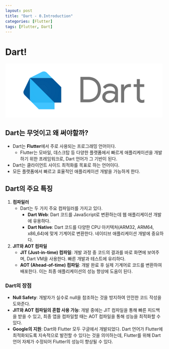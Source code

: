 ```yaml
---
layout: post
title: "Dart - 0.Introduction"
categories: [Flutter]
tags: [Flutter, Dart]
---
```


# Dart!

<img src="/assets/img/dart.png" alt="dart" width="500"/>

## Dart는 무엇이고 왜 써야할까?

- Dart는 **Flutter**에서 주로 사용되는 프로그래밍 언어이다.
  - Flutter는 모바일, 데스크탑 등 다양한 플랫폼에서 빠르게 애플리케이션을 개발하기 위한 프레임워크로, Dart 언어가 그 기반이 된다.
- Dart는 클라이언트 사이드 최적화를 목표로 하는 언어이다.
- 모든 플랫폼에서 빠르고 효율적인 애플리케이션 개발을 가능하게 한다.

## Dart의 주요 특징

1. **컴파일러**
   - Dart는 두 가지 주요 컴파일러를 가지고 있다.
     - **Dart Web**: Dart 코드를 JavaScript로 변환하는데 웹 애플리케이션 개발에 유용하다.
     - **Dart Native**: Dart 코드를 다양한 CPU 아키텍처(ARM32, ARM64, x86_64)에 맞게 기계어로 변환한다. 네이티브 애플리케이션 개발에 중요하다.
2. **JIT와 AOT 컴파일**
   - **JIT (Just-in-time) 컴파일**: 개발 과정 중 코드의 결과를 바로 화면에 보여주며, Dart VM을 사용한다. 빠른 개발과 테스트에 유리하다.
   - **AOT (Ahead-of-time) 컴파일**: 개발 완료 후 실제 기계어로 코드를 변환하여 배포한다. 이는 최종 애플리케이션의 성능 향상에 도움이 된다.

### Dart의 장점

- **Null Safety**: 개발자가 실수로 null을 참조하는 것을 방지하여 안전한 코드 작성을 도와준다.
- **JIT와 AOT 컴파일의 혼합 사용 가능**: 개발 중에는 JIT 컴파일을 통해 빠른 피드백을 받을 수 있고, 최종 앱을 컴파일할 때는 AOT 컴파일을 통해 성능을 최적화할 수 있다.
- **Google의 지원**: Dart와 Flutter 모두 구글에서 개발되었다. Dart 언어가 Flutter에 최적화되도록 지속적으로 발전할 수 있다는 것을 의미하는데, Flutter를 위해 Dart 언어 자체가 수정되어 Flutter의 성능이 향상될 수 있다.

